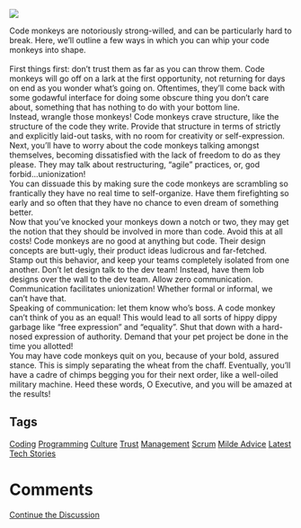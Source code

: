 <img src="https://hackernoon.com/drafts/yu11h1b0e.png">                    <div class="paragraph">Code monkeys are notoriously strong-willed, and can be particularly hard to break. Here, we&#x2019;ll outline a few ways in which you can whip your code monkeys into shape.<br><br>First things first: don&#x2019;t trust them as far as you can throw them. Code monkeys will go off on a lark at the first opportunity, not returning for days on end as you wonder what&#x2019;s going on. Oftentimes, they&#x2019;ll come back with some godawful interface for doing some obscure thing you don&#x2019;t care about, something that has nothing to do with your bottom line.</div><div class="paragraph">Instead, wrangle those monkeys! Code monkeys crave structure, like the structure of the code they write. Provide that structure in terms of strictly and explicitly laid-out tasks, with no room for creativity or self-expression.</div><div class="paragraph">Next, you&#x2019;ll have to worry about the code monkeys talking amongst themselves, becoming dissatisfied with the lack of freedom to do as they please. They may talk about restructuring, &#x201C;agile&#x201D; practices, or, god forbid...unionization!</div><div class="paragraph">You can dissuade this by making sure the code monkeys are scrambling so frantically they have no real time to self-organize. Have them firefighting so early and so often that they have no chance to even dream of something better.</div><div class="paragraph">Now that you&#x2019;ve knocked your monkeys down a notch or two, they may get the notion that they should be involved in more than code. Avoid this at all costs! Code monkeys are no good at anything but code. Their design concepts are butt-ugly, their product ideas ludicrous and far-fetched. Stamp out this behavior, and keep your teams completely isolated from one another. Don&#x2019;t let design talk to the dev team! Instead, have them lob designs over the wall to the dev team. Allow zero communication. Communication facilitates unionization! Whether formal or informal, we can&#x2019;t have that.</div><div class="paragraph">Speaking of communication: let them know who&#x2019;s boss. A code monkey can&#x2019;t think of you as an equal! This would lead to all sorts of hippy dippy garbage like &#x201C;free expression&#x201D; and &#x201C;equality&#x201D;. Shut that down with a hard-nosed expression of authority. Demand that your pet project be done in the time you allotted!</div><div class="paragraph">You may have code monkeys quit on you, because of your bold, assured stance. This is simply separating the wheat from the chaff. Eventually, you&#x2019;ll have a cadre of chimps begging you for their next order, like a well-oiled military machine. Heed these words, O Executive, and you will be amazed at the results!</div>                    <h2 class="tags-header">Tags</h2>          <div class="archive-tags">                                                <a class="tag" href="https://hackernoon.com/tagged/coding">Coding</a>                                                <a class="tag" href="https://hackernoon.com/tagged/programming">Programming</a>                                                <a class="tag" href="https://hackernoon.com/tagged/culture">Culture</a>                                                <a class="tag" href="https://hackernoon.com/tagged/trust">Trust</a>                                                <a class="tag" href="https://hackernoon.com/tagged/management">Management</a>                                                <a class="tag" href="https://hackernoon.com/tagged/scrum">Scrum</a>                                                <a class="tag" href="https://hackernoon.com/tagged/milde-advice">Milde Advice</a>                                                <a class="tag" href="https://hackernoon.com/tagged/latest-tech-stories">Latest Tech Stories</a>                      </div>                              <div class="divider-title comments">            <div class="divider"></div>            <h1 class="more-heading">Comments</h1>            <div class="divider"></div>          </div>          <div class="comments">                                              </div>                              <div class="twitter-discussion">            <a target="_blank" href="https://community.hackernoon.com/t/14249">Continue the Discussion <i class="fas fa-comments-alt"></i></a>          </div>
